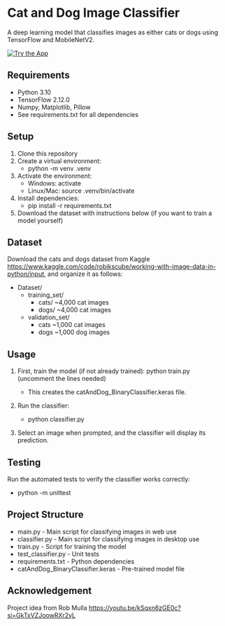 # Cat and Dog Image Classifier

A deep learning model that classifies images as either cats or dogs using TensorFlow and MobileNetV2.

<a href="https://cat-and-dog-classifier-d5qqukhnle8rqmdsvrjqud.streamlit.app/" target="_blank">
  <img src="https://img.shields.io/badge/Try_the_App-Cat_and_Dog_Classifier-FF4B4B?style=for-the-badge&logo=streamlit" alt="Try the App">
</a>

## Requirements

- Python 3.10
- TensorFlow 2.12.0
- Numpy, Matplotlib, Pillow 
- See requirements.txt for all dependencies

## Setup

1. Clone this repository
2. Create a virtual environment: 
    - python -m venv .venv
3. Activate the environment:
    - Windows: activate
    - Linux/Mac: source .venv/bin/activate
4. Install dependencies: 
    - pip install -r requirements.txt
5. Download the dataset with instructions below (if you want to train a model yourself)

## Dataset 

Download the cats and dogs dataset from Kaggle https://www.kaggle.com/code/robikscube/working-with-image-data-in-python/input, and organize it as follows:
- Dataset/
    - training_set/
        - cats/      ~4,000 cat images
        - dogs/      ~4,000 cat images
    - validation_set/
        - cats       ~1,000 cat images
        - dogs       ~1,000 dog images

## Usage

1. First, train the model (if not already trained): python train.py (uncomment the lines needed)
    - This creates the catAndDog_BinaryClassifier.keras file.

2. Run the classifier: 
    - python classifier.py

3. Select an image when prompted, and the classifier will display its prediction.

## Testing

Run the automated tests to verify the classifier works correctly: 
- python -m unittest
    
## Project Structure
 - main.py - Main script for classifying images in web use
 - classifier.py - Main script for classifying images in desktop use
 - train.py - Script for training the model
 - test_classifier.py - Unit tests
 - requirements.txt - Python dependencies
 - catAndDog_BinaryClassifier.keras - Pre-trained model file

## Acknowledgement 
Project idea from Rob Mulla https://youtu.be/kSqxn6zGE0c?si=GkTxVZJoowRXr2yL